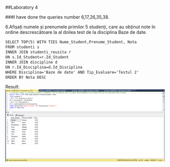 ##Laboratory 4

###I have done the queries number 6,17,26,35,38.

6.Afișați numele și prenumele primilor 5 studenți, care au obținut note în ordine descrescătoare la al doilea test de la disciplina Baze de date.
```
SELECT TOP(5) WITH TIES Nume_Student,Prenume_Student, Nota
FROM studenti s
INNER JOIN studenti_reusita r
ON s.Id_Student=r.Id_Student
INNER JOIN discipline d 
ON r.Id_Disciplina=d.Id_Disciplina
WHERE Disciplina='Baze de date' AND Tip_Evaluare='Testul 2' 
ORDER BY Nota DESC
```
Result:
![Ex6](https://github.com/speianudana/DB/blob/master/Laboratory4/Screenshots_DB/ex6.PNG)



